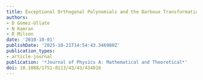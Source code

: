 ```yaml
---
title: Exceptional Orthogonal Polynomials and the Darboux Transformation
authors:
- D Gómez-Ullate
- N Kamran
- R Milson
date: '2010-10-01'
publishDate: '2025-10-21T14:54:43.346980Z'
publication_types:
- article-journal
publication: '*Journal of Physics A: Mathematical and Theoretical*'
doi: 10.1088/1751-8113/43/43/434016
---
```

